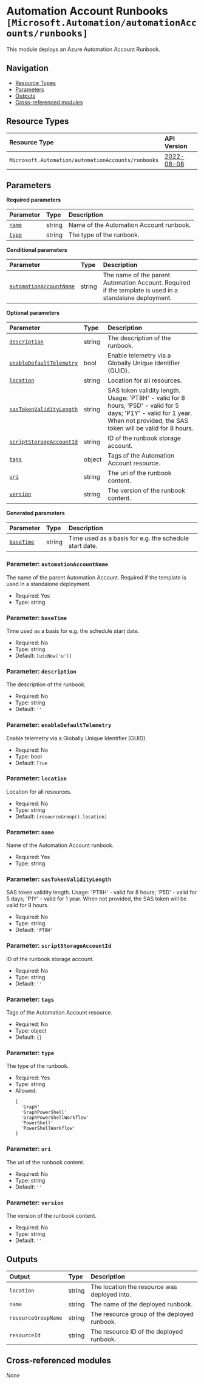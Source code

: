# Automation Account Runbooks `[Microsoft.Automation/automationAccounts/runbooks]`

This module deploys an Azure Automation Account Runbook.

## Navigation

- [Resource Types](#Resource-Types)
- [Parameters](#Parameters)
- [Outputs](#Outputs)
- [Cross-referenced modules](#Cross-referenced-modules)

## Resource Types

| Resource Type | API Version |
| :-- | :-- |
| `Microsoft.Automation/automationAccounts/runbooks` | [2022-08-08](https://learn.microsoft.com/en-us/azure/templates/Microsoft.Automation/2022-08-08/automationAccounts/runbooks) |

## Parameters

**Required parameters**

| Parameter | Type | Description |
| :-- | :-- | :-- |
| [`name`](#parameter-name) | string | Name of the Automation Account runbook. |
| [`type`](#parameter-type) | string | The type of the runbook. |

**Conditional parameters**

| Parameter | Type | Description |
| :-- | :-- | :-- |
| [`automationAccountName`](#parameter-automationaccountname) | string | The name of the parent Automation Account. Required if the template is used in a standalone deployment. |

**Optional parameters**

| Parameter | Type | Description |
| :-- | :-- | :-- |
| [`description`](#parameter-description) | string | The description of the runbook. |
| [`enableDefaultTelemetry`](#parameter-enabledefaulttelemetry) | bool | Enable telemetry via a Globally Unique Identifier (GUID). |
| [`location`](#parameter-location) | string | Location for all resources. |
| [`sasTokenValidityLength`](#parameter-sastokenvaliditylength) | string | SAS token validity length. Usage: 'PT8H' - valid for 8 hours; 'P5D' - valid for 5 days; 'P1Y' - valid for 1 year. When not provided, the SAS token will be valid for 8 hours. |
| [`scriptStorageAccountId`](#parameter-scriptstorageaccountid) | string | ID of the runbook storage account. |
| [`tags`](#parameter-tags) | object | Tags of the Automation Account resource. |
| [`uri`](#parameter-uri) | string | The uri of the runbook content. |
| [`version`](#parameter-version) | string | The version of the runbook content. |

**Generated parameters**

| Parameter | Type | Description |
| :-- | :-- | :-- |
| [`baseTime`](#parameter-basetime) | string | Time used as a basis for e.g. the schedule start date. |

### Parameter: `automationAccountName`

The name of the parent Automation Account. Required if the template is used in a standalone deployment.
- Required: Yes
- Type: string

### Parameter: `baseTime`

Time used as a basis for e.g. the schedule start date.
- Required: No
- Type: string
- Default: `[utcNow('u')]`

### Parameter: `description`

The description of the runbook.
- Required: No
- Type: string
- Default: `''`

### Parameter: `enableDefaultTelemetry`

Enable telemetry via a Globally Unique Identifier (GUID).
- Required: No
- Type: bool
- Default: `True`

### Parameter: `location`

Location for all resources.
- Required: No
- Type: string
- Default: `[resourceGroup().location]`

### Parameter: `name`

Name of the Automation Account runbook.
- Required: Yes
- Type: string

### Parameter: `sasTokenValidityLength`

SAS token validity length. Usage: 'PT8H' - valid for 8 hours; 'P5D' - valid for 5 days; 'P1Y' - valid for 1 year. When not provided, the SAS token will be valid for 8 hours.
- Required: No
- Type: string
- Default: `'PT8H'`

### Parameter: `scriptStorageAccountId`

ID of the runbook storage account.
- Required: No
- Type: string
- Default: `''`

### Parameter: `tags`

Tags of the Automation Account resource.
- Required: No
- Type: object
- Default: `{}`

### Parameter: `type`

The type of the runbook.
- Required: Yes
- Type: string
- Allowed:
  ```Bicep
  [
    'Graph'
    'GraphPowerShell'
    'GraphPowerShellWorkflow'
    'PowerShell'
    'PowerShellWorkflow'
  ]
  ```

### Parameter: `uri`

The uri of the runbook content.
- Required: No
- Type: string
- Default: `''`

### Parameter: `version`

The version of the runbook content.
- Required: No
- Type: string
- Default: `''`


## Outputs

| Output | Type | Description |
| :-- | :-- | :-- |
| `location` | string | The location the resource was deployed into. |
| `name` | string | The name of the deployed runbook. |
| `resourceGroupName` | string | The resource group of the deployed runbook. |
| `resourceId` | string | The resource ID of the deployed runbook. |

## Cross-referenced modules

_None_
